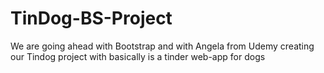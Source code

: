 # TinDog-BS-Project
We are going ahead with Bootstrap and with Angela from Udemy creating our Tindog project with basically is a tinder web-app for dogs
